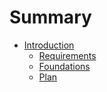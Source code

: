 # Summary

* [Introduction](README.md)
  * [Requirements](01-intro/01-requirements.md)
  * [Foundations](01-intro/02-foundations.md)
  * [Plan](01-intro/03-plan.md)